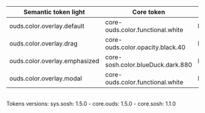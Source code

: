 | **Semantic token light** | **Core token** | **Color** | **Raw value** | **Comment** |
| --- | --- | --- | --- | --- |
| ouds.color.overlay.default | core-ouds.color.functional.white | <div style="width:10px; height:10px; background-color:#ffffff; border: 1px solid #000000;"></div> | #ffffff |  |
| ouds.color.overlay.drag | core-ouds.color.opacity.black.40 | <div style="width:10px; height:10px; background-color:#0000000a; border: 1px solid #000000;"></div> | #0000000a |  |
| ouds.color.overlay.emphasized | core-sosh.color.blueDuck.dark.880 | <div style="width:10px; height:10px; background-color:#0b2428; border: 1px solid #000000;"></div> | #0b2428 |  |
| ouds.color.overlay.modal | core-ouds.color.functional.white | <div style="width:10px; height:10px; background-color:#ffffff; border: 1px solid #000000;"></div> | #ffffff |  |

<br>Tokens versions: sys.sosh: 1.5.0 - core.ouds: 1.5.0 - core.sosh: 1.1.0
